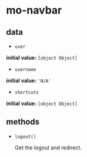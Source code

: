 # mo-navbar 

## data 

- `user` 

**initial value:** `[object Object]` 

- `username` 

**initial value:** `'N/A'` 

- `shortcuts` 

**initial value:** `[object Object]` 

## methods 

- `logout()` 

  Get the logout and redirect. 

